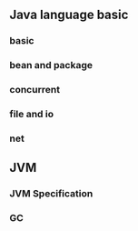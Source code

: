 
## Java language basic
### basic
### bean and package
### concurrent
### file and io
### net

## JVM
### JVM Specification
### GC